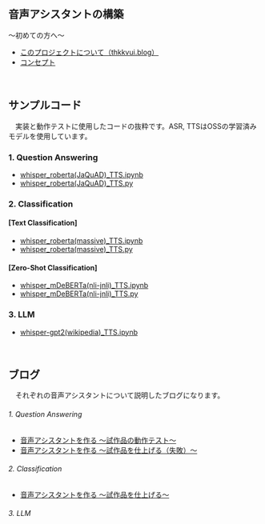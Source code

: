 ## **音声アシスタントの構築**

〜初めての方へ〜
- [このプロジェクトについて（thkkvui.blog）](https://thkkvui.blog/2023/04/19/post7/)
- [コンセプト](https://github.com/thkkvui/Deploy_my_VUI)

&emsp;

## **サンプルコード**

　実装と動作テストに使用したコードの抜粋です。ASR, TTSはOSSの学習済みモデルを使用しています。

### 1. **Question Answering** 
 - [whisper_roberta(JaQuAD)_TTS.ipynb](https://github.com/thkkvui/voice_assistant/blob/main/src/ASR_NLU_TTS/nb/whisper_roberta(JaQuAD)_TTS.ipynb)
 - [whisper_roberta(JaQuAD)_TTS.py](https://github.com/thkkvui/voice_assistant/blob/main/src/ASR_NLU_TTS/python/whisper_roberta(JaQuAD)_TTS.py)
### 2. **Classification**
#### [Text Classification]
 - [whisper_roberta(massive)_TTS.ipynb]()
 - [whisper_roberta(massive)_TTS.py]()
#### [Zero-Shot Classification]
 - [whisper_mDeBERTa(nli-jnli)_TTS.ipynb]()
 - [whisper_mDeBERTa(nli-jnli)_TTS.py]()
### 3. **LLM**
 - [whisper-gpt2(wikipedia)_TTS.ipynb]()

&emsp;

## **ブログ**

　それぞれの音声アシスタントについて説明したブログになります。

###### 1. Question Answering 
 - [音声アシスタントを作る 〜試作品の動作テスト〜](https://thkkvui.blog/2023/07/30/post26/)
 - [音声アシスタントを作る 〜試作品を仕上げる（失敗）〜](https://thkkvui.blog/2023/09/14/post29/)
###### 2. Classification
 - [音声アシスタントを作る 〜試作品を仕上げる〜]()
###### 3. LLM 
